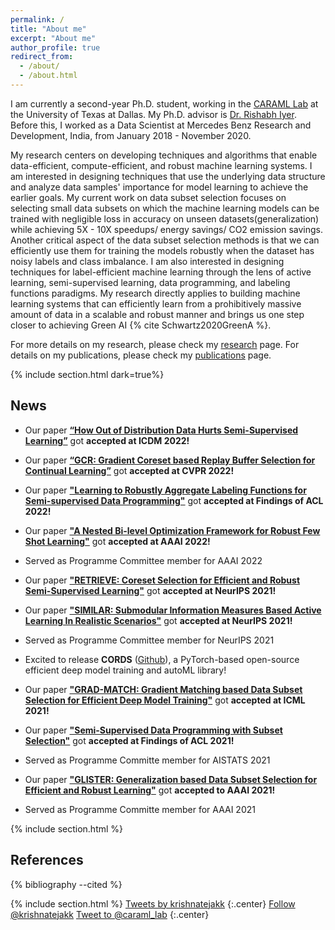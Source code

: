 ```yaml
---
permalink: /
title: "About me"
excerpt: "About me"
author_profile: true
redirect_from: 
  - /about/
  - /about.html
---
```


I am currently a second-year Ph.D. student, working in the [CARAML Lab](https://www.caraml-lab.com/) at the University of Texas at Dallas.  My Ph.D. advisor is [Dr. Rishabh Iyer](https://sites.google.com/view/rishabhiyer/home?authuser=0). Before this, I worked as a Data Scientist at Mercedes Benz Research and Development, India, from January 2018 - November 2020.

My research centers on developing techniques and algorithms that enable data-efficient, compute-efficient, and robust machine learning systems. I am interested in designing techniques that use the underlying data structure and analyze data samples' importance for model learning to achieve the earlier goals. My current work on data subset selection focuses on selecting small data subsets on which the machine learning models can be trained with negligible loss in accuracy on unseen datasets(generalization) while achieving 5X - 10X speedups/ energy savings/ CO2 emission savings. Another critical aspect of the data subset selection methods is that we can efficiently use them for training the models robustly when the dataset has noisy labels and class imbalance. I am also interested in designing techniques for label-efficient machine learning through the lens of active learning, semi-supervised learning, data programming, and labeling functions paradigms. My research directly applies to building machine learning systems that can efficiently learn from a prohibitively massive amount of data in a scalable and robust manner and brings us one step closer to achieving Green AI {% cite Schwartz2020GreenA %}.

For more details on my research, please check my [research](/research) page. For details on my publications, please check my [publications](/publications) page.

{% include section.html dark=true%}

News
---------
- Our paper **[“How Out of Distribution Data Hurts Semi-Supervised Learning”](https://arxiv.org/abs/2010.03658)** got **accepted at ICDM 2022!** 
 
- Our paper **[“GCR: Gradient Coreset based Replay Buffer Selection for Continual Learning”](https://arxiv.org/abs/2111.11210)** got **accepted at CVPR 2022!**

- Our paper **["Learning to Robustly Aggregate Labeling Functions for Semi-supervised Data Programming"](https://arxiv.org/abs/2109.11410)** got **accepted at Findings of ACL 2022!**

- Our paper **["A Nested Bi-level Optimization Framework for Robust Few Shot Learning"](https://arxiv.org/abs/2011.06782)** got **accepted at AAAI 2022!** 

- Served as Programme Committee member for AAAI 2022

- Our paper **["RETRIEVE: Coreset Selection for Efficient and Robust Semi-Supervised Learning"](https://papers.nips.cc/paper/2021/hash/793bc52a941b3951dfdb85fb04f9fd06-Abstract.html)** got **accepted at NeurIPS 2021!**

- Our paper **["SIMILAR: Submodular Information Measures Based Active Learning In Realistic Scenarios"](https://proceedings.neurips.cc/paper/2021/hash/9af08cda54faea9adf40a201794183cf-Abstract.html)** got **accepted at NeurIPS 2021!** 

- Served as Programme Committee member for NeurIPS 2021 

- Excited to release **CORDS**  ([Github](https://github.com/decile-team/cords)), a PyTorch-based open-source efficient deep model training and autoML library! 

- Our paper **["GRAD-MATCH: Gradient Matching based Data Subset Selection for Efficient Deep Model Training"](http://proceedings.mlr.press/v139/killamsetty21a.html)** got **accepted at ICML 2021!** 

- Our paper **["Semi-Supervised Data Programming with Subset Selection"](https://aclanthology.org/2021.findings-acl.408/)** got **accepted at Findings of ACL 2021!** 

- Served as Programme Committe member for AISTATS 2021

- Our paper **["GLISTER: Generalization based Data Subset Selection for Efficient and Robust Learning"](https://ojs.aaai.org/index.php/AAAI/article/view/16988)** got **accepted to AAAI 2021!**

- Served as Programme Committe member for AAAI 2021

{% include section.html %}

References
----------
{% bibliography --cited %}

{% include section.html %}
<a class="twitter-timeline"  data-width="400" data-height="400" href="https://twitter.com/krishnatejakk?ref_src=twsrc%5Etfw">Tweets by krishnatejakk</a> <script async src="https://platform.twitter.com/widgets.js" charset="utf-8"></script>
{:.center}
<a href="https://twitter.com/krishnatejakk?ref_src=twsrc%5Etfw" class="twitter-follow-button" data-show-count="false">Follow @krishnatejakk</a><script async src="https://platform.twitter.com/widgets.js" charset="utf-8"></script>
<a href="https://twitter.com/intent/tweet?screen_name=krishnatejakk&ref_src=twsrc%5Etfw" class="twitter-mention-button" data-show-count="false">Tweet to @caraml_lab</a><script async src="https://platform.twitter.com/widgets.js" charset="utf-8"></script>
{:.center}

